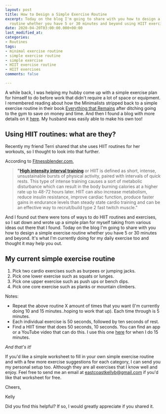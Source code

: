```yaml
---
layout: post
title: How to Design a Simple Exercise Routine
excerpt: Today on the blog I'm going to share with you how to design a simple exercise
  routine whether you have 5 or 30 minutes and beyond using HIIT exercise routines.
date: 2020-04-20T03:00:00.000+00:00
last_modified_at: 
categories:
- Routines
tags:
- minimal exercise routine
- simple exercise routine
- simple exercise
- HIIT exercise routine
- HIIT exercises
comments: false

---
```

A while back, I was helping my hubby come up with a simple exercise plan for himself to do before work that didn't require a lot of space or equipment. I remembered reading about how the Minimalists stripped back to a simple exercise routine in their book [Everything that Remains](https://amzn.to/2Cu5u3c) after ditching going to the gym to save on money and time. And then I found a blog with more details on it [here](https://www.theminimalists.com/18min/). My husband was easily able to make his own too!

## Using HIIT routines: what are they?

Recently my friend Terri shared that she uses HIIT routines for her workouts, so I thought to look into that further.

According to [Fitnessblender.com](https://www.fitnessblender.com/articles/what-is-hiit-and-how-do-i-use-it-in-my-training),

> **"**[**High intensity interval training**](https://www.fitnessblender.com/videos/bodyweight-hiit-cardio-workout-sweaty-at-home-cardio-hiit) or HIIT is defined as short, intense, unsustainable bursts of physical activity, paired with intervals of quick rests. This type of intense training causes a sort of metabolic disturbance which can result in the body burning calories at a higher rate up to 48-72 hours later. HIIT can also increase metabolism, reduce insulin resistance, improve cardiac function, produce faster gains in endurance levels than steady state cardio training and can be an effective way to recruit/build type 2 fast twitch muscle."

And I found out there were tons of ways to do HIIT routines and exercises, so I sat down and wrote up a simple plan for myself taking from various ideas out there that I found. Today on the blog I'm going to share with you how to design a simple exercise routine whether you have 5 or 30 minutes and beyond. It's what I'm currently doing for my daily exercise too and thought it may help you out.

## My current simple exercise routine

1. Pick two cardio exercises such as burpees or jumping jacks.
2. Pick one lower exercise such as squats or lunges.
3. Pick one upper exercise such as push ups or bench dips.
4. Pick one core exercise such as planks or mountain climbers.

Notes:

* Repeat the above routine X amount of times that you want (I'm currently doing 10 and 15 minutes..hoping to work that up). Each time through is 5 minutes.
* Each individual exercise is 50 seconds, followed by ten seconds of rest.
* Find a HIIT timer that does 50 seconds, 10 seconds. You can find an app or a YouTube video that can do this. I use this one [here](https://www.youtube.com/watch?v=-nRDPNGj2EU&list=PL9VK7qHep7EdvuE-Ux_hVKsADmizewBA5&index=2&t=609s) for when I do 15 minutes.

_And that's it!_

If you'd like a simple worksheet to fill in your own simple exercise routine and with a few more exercise suggestions for each category, I can send you my personal setup too. Although they are all exercises that I know well and enjoy. Feel free to send me an email at eastcoastkellyb@gmail.com if you'd like that worksheet for free.

Cheers,

Kelly

Did you find this helpful? If so, I would greatly appreciate if you shared it.